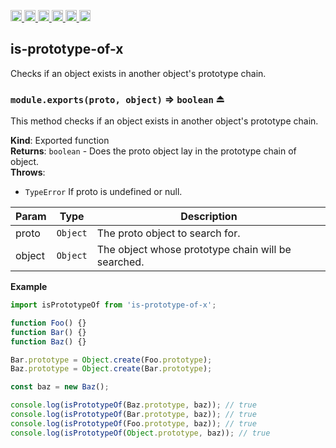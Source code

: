 <a
  href="https://travis-ci.org/Xotic750/is-prototype-of-x"
  title="Travis status">
<img
  src="https://travis-ci.org/Xotic750/is-prototype-of-x.svg?branch=master"
  alt="Travis status" height="18">
</a>
<a
  href="https://david-dm.org/Xotic750/is-prototype-of-x"
  title="Dependency status">
<img src="https://david-dm.org/Xotic750/is-prototype-of-x/status.svg"
  alt="Dependency status" height="18"/>
</a>
<a
  href="https://david-dm.org/Xotic750/is-prototype-of-x?type=dev"
  title="devDependency status">
<img src="https://david-dm.org/Xotic750/is-prototype-of-x/dev-status.svg"
  alt="devDependency status" height="18"/>
</a>
<a
  href="https://badge.fury.io/js/is-prototype-of-x"
  title="npm version">
<img src="https://badge.fury.io/js/is-prototype-of-x.svg"
  alt="npm version" height="18">
</a>
<a
  href="https://www.jsdelivr.com/package/npm/is-prototype-of-x"
  title="jsDelivr hits">
<img src="https://data.jsdelivr.com/v1/package/npm/is-prototype-of-x/badge?style=rounded"
  alt="jsDelivr hits" height="18">
</a>
<a
  href="https://bettercodehub.com/results/Xotic750/is-prototype-of-x"
  title="bettercodehub score">
<img src="https://bettercodehub.com/edge/badge/Xotic750/is-prototype-of-x?branch=master"
  alt="bettercodehub score" height="18">
</a>

<a name="module_is-prototype-of-x"></a>

## is-prototype-of-x

Checks if an object exists in another object's prototype chain.

<a name="exp_module_is-prototype-of-x--module.exports"></a>

### `module.exports(proto, object)` ⇒ <code>boolean</code> ⏏

This method checks if an object exists in another object's prototype chain.

**Kind**: Exported function  
**Returns**: <code>boolean</code> - Does the proto object lay in the prototype chain of object.  
**Throws**:

- <code>TypeError</code> If proto is undefined or null.

| Param  | Type                | Description                                        |
| ------ | ------------------- | -------------------------------------------------- |
| proto  | <code>Object</code> | The proto object to search for.                    |
| object | <code>Object</code> | The object whose prototype chain will be searched. |

**Example**

```js
import isPrototypeOf from 'is-prototype-of-x';

function Foo() {}
function Bar() {}
function Baz() {}

Bar.prototype = Object.create(Foo.prototype);
Baz.prototype = Object.create(Bar.prototype);

const baz = new Baz();

console.log(isPrototypeOf(Baz.prototype, baz)); // true
console.log(isPrototypeOf(Bar.prototype, baz)); // true
console.log(isPrototypeOf(Foo.prototype, baz)); // true
console.log(isPrototypeOf(Object.prototype, baz)); // true
```
